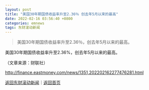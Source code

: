 ```yaml
---
layout: post
title: "美国30年期国债收益率升至2.36％ 创去年5月以来的最高"
date: 2022-02-16 03:56:40 +0800
categories: emnews
tags: 东财滚动新闻
---
```

> 美国30年期国债收益率升至2.36％，创去年5月以来的最高。

<p>美国30年期国债收益率升至2.36%，创去年5月以来的最高。</p><p class="em_media">（文章来源：财联社）</p>

<http://finance.eastmoney.com/news/1351,202202162277476281.html>

[返回东财滚动新闻](//finews.withounder.com/emnews/)｜[返回首页](//finews.withounder.com/)